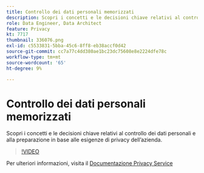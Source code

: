 ```yaml
---
title: Controllo dei dati personali memorizzati
description: Scopri i concetti e le decisioni chiave relativi al controllo dei dati personali e alla preparazione in base alle esigenze di privacy dell’azienda.
role: Data Engineer, Data Architect
feature: Privacy
kt: 7717
thumbnail: 336076.png
exl-id: c5533831-5bba-45c6-8ff8-eb38accf0d42
source-git-commit: cc7a77c4dd380ae1bc23dc75608e8e2224dfe78c
workflow-type: tm+mt
source-wordcount: '65'
ht-degree: 9%

---
```


# Controllo dei dati personali memorizzati

Scopri i concetti e le decisioni chiave relativi al controllo dei dati personali e alla preparazione in base alle esigenze di privacy dell’azienda.

>[!VIDEO](https://video.tv.adobe.com/v/336076?quality=12&learn=on)

Per ulteriori informazioni, visita il [Documentazione Privacy Service](https://experienceleague.adobe.com/docs/experience-platform/privacy/home.html?lang=it)